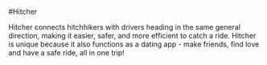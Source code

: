 #Hitcher

Hitcher connects hitchhikers with drivers heading in the same general direction, making it easier, safer, and more efficient to catch a ride. Hitcher is unique because it also functions as a dating app - make friends, find love and have a safe ride, all in one trip!
